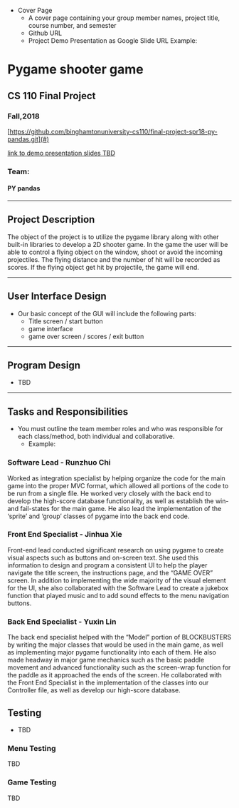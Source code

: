 ﻿* Cover Page
    * A cover page containing your group member names, project title, course number, and semester
    * Github URL
    * Project Demo Presentation as Google Slide URL
Example:
# Pygame shooter game
## CS 110 Final Project
### Fall,2018

[https://github.com/binghamtonuniversity-cs110/final-project-spr18-py-pandas.git](#)

[link to demo presentation slides TBD](#)

### Team:
#### PY pandas

***

## Project Description
The object of the project is to utilize the pygame library along with other built-in libraries to develop a 2D shooter game. In the game the user will be able to control a flying object on the window, shoot or avoid the incoming projectiles. The flying distance and the number of hit will be recorded as scores. If the flying object get hit by projectile, the game will end.

***    

## User Interface Design
* Our basic concept of the GUI will include the following parts:
  * Title screen / start button
  * game interface
  * game over screen / scores / exit button

***        

## Program Design
* TBD

***

## Tasks and Responsibilities
* You must outline the team member roles and who was responsible for each class/method, both individual and collaborative.
    * Example:
### Software Lead - Runzhuo Chi

Worked as integration specialist by helping organize the code for the main game into the proper MVC format, which allowed all portions of the code to be run from a single file. He worked very closely with the back end to develop the high-score database functionality, as well as establish the win- and fail-states for the main game. He also lead the implementation of the ‘sprite’ and ‘group’ classes of pygame into the back end code.

### Front End Specialist - Jinhua Xie

Front-end lead conducted significant research on using pygame to create visual aspects such as buttons and on-screen text. She used this information to design and program a consistent UI to help the player navigate the title screen, the instructions page, and the “GAME OVER” screen. In addition to implementing the wide majority of the visual element for the UI, she also collaborated with the Software Lead to create a jukebox function that played music and to add sound effects to the menu navigation buttons.

### Back End Specialist - Yuxin Lin

The back end specialist helped with the “Model” portion of BLOCKBUSTERS by writing the major classes that would be used in the main game, as well as implementing major pygame functionality into each of them. He also made headway in major game mechanics such as the basic paddle movement and advanced functionality such as the screen-wrap function for the paddle as it approached the ends of the screen. He collaborated with the Front End Specialist in the implementation of the classes into our Controller file, as well as develop our high-score database.

## Testing
* TBD

### Menu Testing

TBD

### Game Testing
TBD
